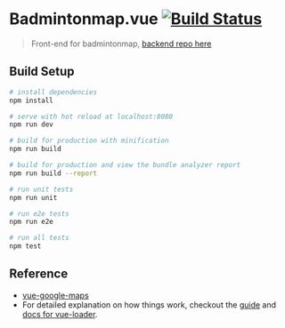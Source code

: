 # Badmintonmap.vue [![Build Status](https://travis-ci.org/Asing1001/badmintonmap.vue.svg?branch=master)](https://travis-ci.org/Asing1001/badmintonmap.vue)

> Front-end for badmintonmap, [backend repo here](https://github.com/Josephmtsai/badmintonmap)

## Build Setup

``` bash
# install dependencies
npm install

# serve with hot reload at localhost:8080
npm run dev

# build for production with minification
npm run build

# build for production and view the bundle analyzer report
npm run build --report

# run unit tests
npm run unit

# run e2e tests
npm run e2e

# run all tests
npm test
```

## Reference

- [vue-google-maps](https://github.com/xkjyeah/vue-google-maps)
- For detailed explanation on how things work, checkout the [guide](http://vuejs-templates.github.io/webpack/) and [docs for vue-loader](http://vuejs.github.io/vue-loader).

